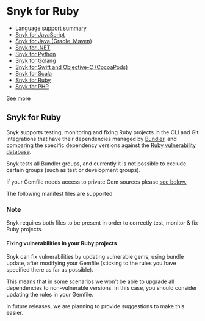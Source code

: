 # Snyk for Ruby

* [ Language support summary](https://support.snyk.io/hc/en-us/articles/360020352437-Language-support-summary)
* [ Snyk for JavaScript](https://support.snyk.io/hc/en-us/articles/360004712477-Snyk-for-JavaScript)
* [ Snyk for Java \(Gradle, Maven\)](https://support.snyk.io/hc/en-us/articles/360003817357-Snyk-for-Java-Gradle-Maven-)
* [ Snyk for .NET](https://support.snyk.io/hc/en-us/articles/360004519138-Snyk-for-NET)
* [ Snyk for Python](https://support.snyk.io/hc/en-us/articles/360004699377-Snyk-for-Python)
* [ Snyk for Golang](https://support.snyk.io/hc/en-us/articles/360003817417-Snyk-for-Golang)
* [ Snyk for Swift and Objective-C \(CocoaPods\)](https://support.snyk.io/hc/en-us/articles/360004701658-Snyk-for-Swift-and-Objective-C-CocoaPods-)
* [ Snyk for Scala](https://support.snyk.io/hc/en-us/articles/360003781318-Snyk-for-Scala)
* [ Snyk for Ruby]()
* [ Snyk for PHP](https://support.snyk.io/hc/en-us/articles/360003817397-Snyk-for-PHP)

 [See more](https://support.snyk.io/hc/en-us/sections/360001087857-Language-package-manager-support)

##  Snyk for Ruby

Snyk supports testing, monitoring and fixing Ruby projects in the CLI and Git integrations that have their dependencies managed by [Bundler](https://bundler.io/), and comparing the specific dependency versions against the [Ruby vulnerability database](https://snyk.io/vuln?type=rubygems). 

Snyk tests all Bundler groups, and currently it is not possible to exclude certain groups \(such as test or development groups\).

If your Gemfile needs access to private Gem sources please [see below.]()

The following manifest files are supported:

### Note

Snyk requires both files to be present in order to correctly test, monitor & fix Ruby projects.

#### Fixing vulnerabilities in your Ruby projects

Snyk can fix vulnerabilities by updating vulnerable gems, using bundle update, after modifying your Gemfile \(sticking to the rules you have specified there as far as possible\).

This means that in some scenarios we won’t be able to upgrade all dependencies to non-vulnerable versions. In this case, you should consider updating the rules in your Gemfile.

In future releases, we are planning to provide suggestions to make this easier.

